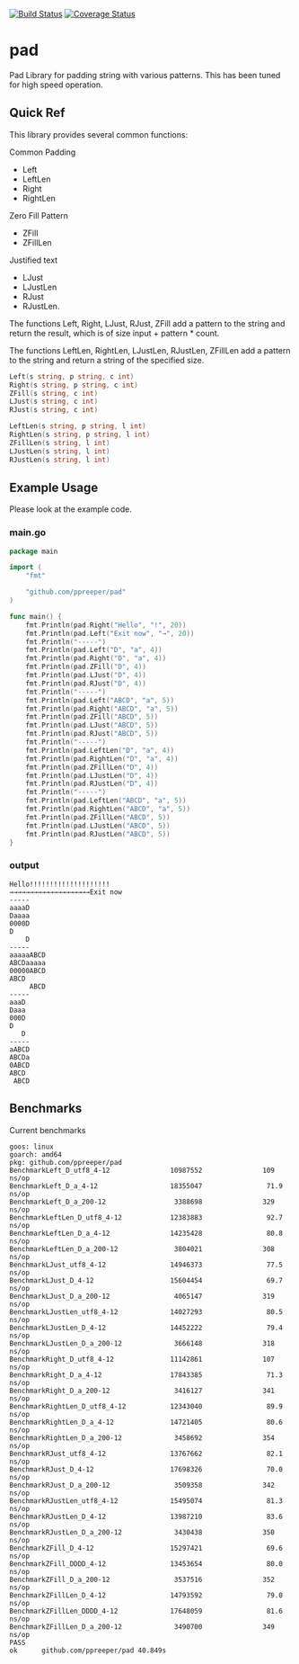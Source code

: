 [![Build Status](https://travis-ci.org/ppreeper/pad.svg?branch=master)](https://travis-ci.org/ppreeper/pad)
[![Coverage Status](https://coveralls.io/repos/github/ppreeper/pad/badge.svg?branch=master)](https://coveralls.io/github/ppreeper/pad?branch=master)

# pad
Pad Library for padding string with various patterns. This has been tuned for high speed operation.

## Quick Ref

This library provides several common functions:

Common Padding

* Left
* LeftLen
* Right
* RightLen

Zero Fill Pattern

* ZFill
* ZFillLen

Justified text

* LJust
* LJustLen
* RJust
* RJustLen.

The functions Left, Right, LJust, RJust, ZFill add a pattern to the string and return the result, which is of size input + pattern * count.

The functions LeftLen, RightLen, LJustLen, RJustLen, ZFillLen add a pattern to the string and return a string of the specified size.

```go
Left(s string, p string, c int)
Right(s string, p string, c int)
ZFill(s string, c int)
LJust(s string, c int)
RJust(s string, c int)
```

```go
LeftLen(s string, p string, l int)
RightLen(s string, p string, l int)
ZFillLen(s string, l int)
LJustLen(s string, l int)
RJustLen(s string, l int)
```

## Example Usage

Please look at the example code.

### main.go
```go
package main

import (
	"fmt"

	"github.com/ppreeper/pad"
)

func main() {
	fmt.Println(pad.Right("Hello", "!", 20))
	fmt.Println(pad.Left("Exit now", "→", 20))
	fmt.Println("-----")
	fmt.Println(pad.Left("D", "a", 4))
	fmt.Println(pad.Right("D", "a", 4))
	fmt.Println(pad.ZFill("D", 4))
	fmt.Println(pad.LJust("D", 4))
	fmt.Println(pad.RJust("D", 4))
	fmt.Println("-----")
	fmt.Println(pad.Left("ABCD", "a", 5))
	fmt.Println(pad.Right("ABCD", "a", 5))
	fmt.Println(pad.ZFill("ABCD", 5))
	fmt.Println(pad.LJust("ABCD", 5))
	fmt.Println(pad.RJust("ABCD", 5))
	fmt.Println("-----")
	fmt.Println(pad.LeftLen("D", "a", 4))
	fmt.Println(pad.RightLen("D", "a", 4))
	fmt.Println(pad.ZFillLen("D", 4))
	fmt.Println(pad.LJustLen("D", 4))
	fmt.Println(pad.RJustLen("D", 4))
	fmt.Println("-----")
	fmt.Println(pad.LeftLen("ABCD", "a", 5))
	fmt.Println(pad.RightLen("ABCD", "a", 5))
	fmt.Println(pad.ZFillLen("ABCD", 5))
	fmt.Println(pad.LJustLen("ABCD", 5))
	fmt.Println(pad.RJustLen("ABCD", 5))
}
```

### output
```
Hello!!!!!!!!!!!!!!!!!!!!
→→→→→→→→→→→→→→→→→→→→Exit now
-----
aaaaD
Daaaa
0000D
D    
    D
-----
aaaaaABCD
ABCDaaaaa
00000ABCD
ABCD     
     ABCD
-----
aaaD
Daaa
000D
D   
   D
-----
aABCD
ABCDa
0ABCD
ABCD 
 ABCD
```


## Benchmarks

Current benchmarks 

```
goos: linux
goarch: amd64
pkg: github.com/ppreeper/pad
BenchmarkLeft_D_utf8_4-12               10987552               109 ns/op
BenchmarkLeft_D_a_4-12                  18355047                71.9 ns/op
BenchmarkLeft_D_a_200-12                 3388698               329 ns/op
BenchmarkLeftLen_D_utf8_4-12            12383883                92.7 ns/op
BenchmarkLeftLen_D_a_4-12               14235428                80.8 ns/op
BenchmarkLeftLen_D_a_200-12              3804021               308 ns/op
BenchmarkLJust_utf8_4-12                14946373                77.5 ns/op
BenchmarkLJust_D_4-12                   15604454                69.7 ns/op
BenchmarkLJust_D_a_200-12                4065147               319 ns/op
BenchmarkLJustLen_utf8_4-12             14027293                80.5 ns/op
BenchmarkLJustLen_D_4-12                14452222                79.4 ns/op
BenchmarkLJustLen_D_a_200-12             3666148               318 ns/op
BenchmarkRight_D_utf8_4-12              11142861               107 ns/op
BenchmarkRight_D_a_4-12                 17843385                71.3 ns/op
BenchmarkRight_D_a_200-12                3416127               341 ns/op
BenchmarkRightLen_D_utf8_4-12           12343040                89.9 ns/op
BenchmarkRightLen_D_a_4-12              14721405                80.6 ns/op
BenchmarkRightLen_D_a_200-12             3458692               354 ns/op
BenchmarkRJust_utf8_4-12                13767662                82.1 ns/op
BenchmarkRJust_D_4-12                   17698326                70.0 ns/op
BenchmarkRJust_D_a_200-12                3509358               342 ns/op
BenchmarkRJustLen_utf8_4-12             15495074                81.3 ns/op
BenchmarkRJustLen_D_4-12                13987210                83.6 ns/op
BenchmarkRJustLen_D_a_200-12             3430438               350 ns/op
BenchmarkZFill_D_4-12                   15297421                69.6 ns/op
BenchmarkZFill_DDDD_4-12                13453654                80.0 ns/op
BenchmarkZFill_D_a_200-12                3537516               352 ns/op
BenchmarkZFillLen_D_4-12                14793592                79.0 ns/op
BenchmarkZFillLen_DDDD_4-12             17648059                81.6 ns/op
BenchmarkZFillLen_D_a_200-12             3490700               349 ns/op
PASS
ok      github.com/ppreeper/pad 40.849s
```

